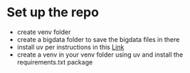 # Set up the repo
- create venv folder
- create a bigdata folder to save the bigdata files in there
- install uv per instructions in this [Link](https://medium.com/python-in-plain-english/uv-the-blazingly-fast-python-package-manager-revolutionizing-python-development-6ddca151f29a)
- create a venv in your venv folder using uv and install the requirements.txt package  

